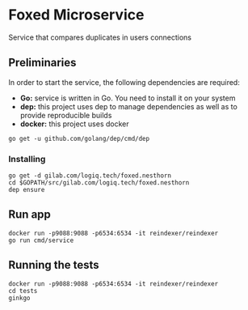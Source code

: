 # Foxed Microservice

Service that compares duplicates in users connections

## Preliminaries

In order to start the service, the following dependencies are required:

* **Go:** service is written in Go. You need to install it on your system
* **dep:** this project uses dep to manage dependencies as well as to provide reproducible builds
* **docker:** this project uses doсker

```
go get -u github.com/golang/dep/cmd/dep
```

### Installing

```
go get -d gilab.com/logiq.tech/foxed.nesthorn
cd $GOPATH/src/gilab.com/logiq.tech/foxed.nesthorn
dep ensure
```

## Run app

```
docker run -p9088:9088 -p6534:6534 -it reindexer/reindexer
go run cmd/service
```
## Running the tests

```
docker run -p9088:9088 -p6534:6534 -it reindexer/reindexer
cd tests
ginkgo
```

